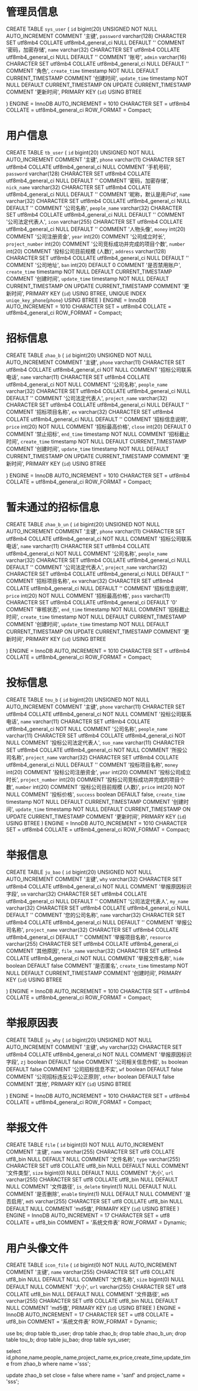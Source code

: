 # 管理员信息
CREATE TABLE `sys_user`  (
`id` bigint(20) UNSIGNED NOT NULL AUTO_INCREMENT COMMENT '主键',
`password` varchar(128) CHARACTER SET utf8mb4 COLLATE utf8mb4_general_ci NULL DEFAULT '' COMMENT '密码，加密存储',
`name` varchar(32) CHARACTER SET utf8mb4 COLLATE utf8mb4_general_ci NULL DEFAULT '' COMMENT '账号',
`admin` varchar(16) CHARACTER SET utf8mb4 COLLATE utf8mb4_general_ci NULL DEFAULT '' COMMENT '角色',
`create_time` timestamp NOT NULL DEFAULT CURRENT_TIMESTAMP COMMENT '创建时间',
`update_time` timestamp NOT NULL DEFAULT CURRENT_TIMESTAMP ON UPDATE CURRENT_TIMESTAMP COMMENT '更新时间',
PRIMARY KEY (`id`) USING BTREE

) ENGINE = InnoDB AUTO_INCREMENT = 1010 CHARACTER SET = utf8mb4 COLLATE = utf8mb4_general_ci ROW_FORMAT = Compact;

# 用户信息
CREATE TABLE `tb_user`  (
`id` bigint(20) UNSIGNED NOT NULL AUTO_INCREMENT COMMENT '主键',
`phone` varchar(11) CHARACTER SET utf8mb4 COLLATE utf8mb4_general_ci NULL COMMENT '手机号码',
`password` varchar(128) CHARACTER SET utf8mb4 COLLATE utf8mb4_general_ci NULL DEFAULT '' COMMENT '密码，加密存储',
`nick_name` varchar(32) CHARACTER SET utf8mb4 COLLATE utf8mb4_general_ci NULL DEFAULT '' COMMENT '昵称，默认是用户id',
`name` varchar(32) CHARACTER SET utf8mb4 COLLATE utf8mb4_general_ci NULL DEFAULT '' COMMENT '公司名称',
`people_name` varchar(32) CHARACTER SET utf8mb4 COLLATE utf8mb4_general_ci NULL DEFAULT '' COMMENT '公司法定代表人',
`icon` varchar(255) CHARACTER SET utf8mb4 COLLATE utf8mb4_general_ci NULL DEFAULT '' COMMENT '人物头像',
`money` int(20) COMMENT '公司注册资金',
`year` int(20) COMMENT '公司成立时长',
`project_number` int(20) COMMENT '公司竞标成功并完成的项目个数',
`number` int(20) COMMENT '投标公司目前规模 (人数)',
`address` varchar(128) CHARACTER SET utf8mb4 COLLATE utf8mb4_general_ci NULL DEFAULT '' COMMENT '公司地址',
`ban` int(20) DEFAULT 0 COMMENT '是否禁用账户',
`create_time` timestamp NOT NULL DEFAULT CURRENT_TIMESTAMP COMMENT '创建时间',
`update_time` timestamp NOT NULL DEFAULT CURRENT_TIMESTAMP ON UPDATE CURRENT_TIMESTAMP COMMENT '更新时间',
PRIMARY KEY (`id`) USING BTREE,
UNIQUE INDEX `uniqe_key_phone`(`phone`) USING BTREE
) ENGINE = InnoDB AUTO_INCREMENT = 1010 CHARACTER SET = utf8mb4 COLLATE = utf8mb4_general_ci ROW_FORMAT = Compact;

# 招标信息
CREATE TABLE `zhao_b`  (
`id` bigint(20) UNSIGNED NOT NULL AUTO_INCREMENT COMMENT '主键',
`phone` varchar(11) CHARACTER SET utf8mb4 COLLATE utf8mb4_general_ci NOT NULL COMMENT '招标公司联系电话',
`name` varchar(11) CHARACTER SET utf8mb4 COLLATE utf8mb4_general_ci NOT NULL COMMENT '公司名称',
`people_name` varchar(32) CHARACTER SET utf8mb4 COLLATE utf8mb4_general_ci NULL DEFAULT '' COMMENT '公司法定代表人',
`project_name` varchar(32) CHARACTER SET utf8mb4 COLLATE utf8mb4_general_ci NULL DEFAULT '' COMMENT '招标项目名称',
`ex` varchar(32) CHARACTER SET utf8mb4 COLLATE utf8mb4_general_ci NULL DEFAULT '' COMMENT '招标信息说明',
`price` int(20) NOT NULL COMMENT '招标最高价格',
`close` int(20) DEFAULT 0 COMMENT '禁止招标',
`end_time` timestamp NOT NULL COMMENT '招标截止时间',
`create_time` timestamp NOT NULL DEFAULT CURRENT_TIMESTAMP COMMENT '创建时间',
`update_time` timestamp NOT NULL DEFAULT CURRENT_TIMESTAMP ON UPDATE CURRENT_TIMESTAMP COMMENT '更新时间',
PRIMARY KEY (`id`) USING BTREE

) ENGINE = InnoDB AUTO_INCREMENT = 1010 CHARACTER SET = utf8mb4 COLLATE = utf8mb4_general_ci ROW_FORMAT = Compact;

# 暂未通过的招标信息
CREATE TABLE `zhao_b_un`  (
`id` bigint(20) UNSIGNED NOT NULL AUTO_INCREMENT COMMENT '主键',
`phone` varchar(11) CHARACTER SET utf8mb4 COLLATE utf8mb4_general_ci NOT NULL COMMENT '招标公司联系电话',
`name` varchar(11) CHARACTER SET utf8mb4 COLLATE utf8mb4_general_ci NOT NULL COMMENT '公司名称',
`people_name` varchar(32) CHARACTER SET utf8mb4 COLLATE utf8mb4_general_ci NULL DEFAULT '' COMMENT '公司法定代表人',
`project_name` varchar(32) CHARACTER SET utf8mb4 COLLATE utf8mb4_general_ci NULL DEFAULT '' COMMENT '招标项目名称',
`ex` varchar(32) CHARACTER SET utf8mb4 COLLATE utf8mb4_general_ci NULL DEFAULT '' COMMENT '招标信息说明',
`price` int(20) NOT NULL COMMENT '招标最高价格',
`pass` varchar(11) CHARACTER SET utf8mb4 COLLATE utf8mb4_general_ci DEFAULT '0' COMMENT '审核状态',
`end_time` timestamp NOT NULL COMMENT '招标截止时间',
`create_time` timestamp NOT NULL DEFAULT CURRENT_TIMESTAMP COMMENT '创建时间',
`update_time` timestamp NOT NULL DEFAULT CURRENT_TIMESTAMP ON UPDATE CURRENT_TIMESTAMP COMMENT '更新时间',
PRIMARY KEY (`id`) USING BTREE

) ENGINE = InnoDB AUTO_INCREMENT = 1010 CHARACTER SET = utf8mb4 COLLATE = utf8mb4_general_ci ROW_FORMAT = Compact;

# 投标信息
CREATE TABLE `tou_b`  (
`id` bigint(20) UNSIGNED NOT NULL AUTO_INCREMENT COMMENT '主键',
`phone` varchar(11) CHARACTER SET utf8mb4 COLLATE utf8mb4_general_ci NOT NULL COMMENT '投标公司联系电话',
`name` varchar(11) CHARACTER SET utf8mb4 COLLATE utf8mb4_general_ci NOT NULL COMMENT '公司名称',
`people_name` varchar(11) CHARACTER SET utf8mb4 COLLATE utf8mb4_general_ci NOT NULL COMMENT '投标公司法定代表人',
`suo_name` varchar(11) CHARACTER SET utf8mb4 COLLATE utf8mb4_general_ci NOT NULL COMMENT '所投公司名称',
`project_name` varchar(32) CHARACTER SET utf8mb4 COLLATE utf8mb4_general_ci NULL DEFAULT '' COMMENT '投标项目名称',
`money` int(20) COMMENT '投标公司注册资金',
`year` int(20) COMMENT '投标公司成立时长',
`project_number` int(20) COMMENT '投标公司竞标成功并完成的项目个数',
`number` int(20) COMMENT '投标公司目前规模 (人数)',
`price` int(20) NOT NULL COMMENT '投标价格',
`success` boolean DEFAULT false,
`create_time` timestamp NOT NULL DEFAULT CURRENT_TIMESTAMP COMMENT '创建时间',
`update_time` timestamp NOT NULL DEFAULT CURRENT_TIMESTAMP ON UPDATE CURRENT_TIMESTAMP COMMENT '更新时间',
PRIMARY KEY (`id`) USING BTREE
) ENGINE = InnoDB AUTO_INCREMENT = 1010 CHARACTER SET = utf8mb4 COLLATE = utf8mb4_general_ci ROW_FORMAT = Compact;

# 举报信息
CREATE TABLE `ju_bao`  (
`id` bigint(20) UNSIGNED NOT NULL AUTO_INCREMENT COMMENT '主键',
`why` varchar(32) CHARACTER SET utf8mb4 COLLATE utf8mb4_general_ci NOT NULL COMMENT '举报原因标识字段',
`sm` varchar(32) CHARACTER SET utf8mb4 COLLATE utf8mb4_general_ci NULL DEFAULT '' COMMENT '公司法定代表人',
`my_name` varchar(32) CHARACTER SET utf8mb4 COLLATE utf8mb4_general_ci NULL DEFAULT '' COMMENT '您的公司名称',
`name` varchar(32) CHARACTER SET utf8mb4 COLLATE utf8mb4_general_ci NULL DEFAULT '' COMMENT '举报公司名称',
`project_name` varchar(32) CHARACTER SET utf8mb4 COLLATE utf8mb4_general_ci DEFAULT '' COMMENT '举报项目名称',
`resource` varchar(255) CHARACTER SET utf8mb4 COLLATE utf8mb4_general_ci COMMENT '其他原因',
`file_name` varchar(32) CHARACTER SET utf8mb4 COLLATE utf8mb4_general_ci NOT NULL COMMENT '举报文件名称',
`hide` boolean DEFAULT false COMMENT '是否匿名',
`create_time` timestamp NOT NULL DEFAULT CURRENT_TIMESTAMP COMMENT '创建时间',
PRIMARY KEY (`id`) USING BTREE

) ENGINE = InnoDB AUTO_INCREMENT = 1010 CHARACTER SET = utf8mb4 COLLATE = utf8mb4_general_ci ROW_FORMAT = Compact;

# 举报原因表
CREATE TABLE `ju_why`  (
`id` bigint(20) UNSIGNED NOT NULL AUTO_INCREMENT COMMENT '主键',
`why` varchar(32) CHARACTER SET utf8mb4 COLLATE utf8mb4_general_ci NOT NULL COMMENT '举报原因标识字段',
`zj` boolean DEFAULT false COMMENT '公司相关信息作假',
`bs` boolean DEFAULT false COMMENT '公司招标信息不实',
`wf` boolean DEFAULT false COMMENT '公司招标违反公平公正原则',
`other` boolean DEFAULT false COMMENT '其他',
PRIMARY KEY (`id`) USING BTREE

) ENGINE = InnoDB AUTO_INCREMENT = 1010 CHARACTER SET = utf8mb4 COLLATE = utf8mb4_general_ci ROW_FORMAT = Compact;

# 举报文件
CREATE TABLE `file`  (
`id` bigint(0) NOT NULL AUTO_INCREMENT COMMENT '主键',
`name` varchar(255) CHARACTER SET utf8 COLLATE utf8_bin NULL DEFAULT NULL COMMENT '文件名称',
`type` varchar(255) CHARACTER SET utf8 COLLATE utf8_bin NULL DEFAULT NULL COMMENT '文件类型',
`size` bigint(0) NULL DEFAULT NULL COMMENT '大小',
`url` varchar(255) CHARACTER SET utf8 COLLATE utf8_bin NULL DEFAULT NULL COMMENT '文件路径',
`is_delete` tinyint(1) NULL DEFAULT NULL COMMENT '是否删除',
`enable` tinyint(1) NULL DEFAULT NULL COMMENT '是否启用',
`md5` varchar(255) CHARACTER SET utf8 COLLATE utf8_bin NULL DEFAULT NULL COMMENT 'md5值',
PRIMARY KEY (`id`) USING BTREE
) ENGINE = InnoDB AUTO_INCREMENT = 17 CHARACTER SET = utf8 COLLATE = utf8_bin COMMENT = '系统文件表' ROW_FORMAT = Dynamic;

# 用户头像文件
CREATE TABLE `icon_file`  (
`id` bigint(0) NOT NULL AUTO_INCREMENT COMMENT '主键',
`name` varchar(255) CHARACTER SET utf8 COLLATE utf8_bin NULL DEFAULT NULL COMMENT '文件名称',
`size` bigint(0) NULL DEFAULT NULL COMMENT '大小',
`url` varchar(255) CHARACTER SET utf8 COLLATE utf8_bin NULL DEFAULT NULL COMMENT '文件路径',
`md5` varchar(255) CHARACTER SET utf8 COLLATE utf8_bin NULL DEFAULT NULL COMMENT 'md5值',
PRIMARY KEY (`id`) USING BTREE
) ENGINE = InnoDB AUTO_INCREMENT = 17 CHARACTER SET = utf8 COLLATE = utf8_bin COMMENT = '系统文件表' ROW_FORMAT = Dynamic;

use bs;
drop table tb_user;
drop table zhao_b;
drop table zhao_b_un;
drop table tou_b;
drop table ju_bao;
drop table sys_user;

select id,phone,name,people_name,project_name,ex,price,create_time,update_time
from zhao_b where name ='sss';

update zhao_b set close = false where name = 'sanf' and project_name = 'sss';